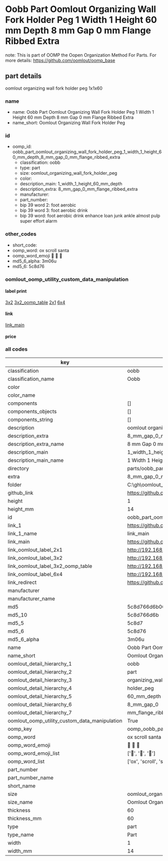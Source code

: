# Oobb Part Oomlout Organizing Wall Fork Holder Peg 1 Width 1 Height 60 mm Depth 8 mm Gap 0 mm Flange Ribbed Extra  

note: This is part of OOMP the Oopen Organization Method For Parts. For more details: https://github.com/oomlout/oomp_base

##  part details
  



oomlout organizing wall fork holder peg 1x1x60



### name
* name: Oobb Part Oomlout Organizing Wall Fork Holder Peg 1 Width 1 Height 60 mm Depth 8 mm Gap 0 mm Flange Ribbed Extra
* name_short: Oomlout Organizing Wall Fork Holder Peg
### id
* oomp_id: oobb_part_oomlout_organizing_wall_fork_holder_peg_1_width_1_height_60_mm_depth_8_mm_gap_0_mm_flange_ribbed_extra
  * classification: oobb
  * type: part
  * size: oomlout_organizing_wall_fork_holder_peg
  * color: 
  * description_main: 1_width_1_height_60_mm_depth
  * description_extra: 8_mm_gap_0_mm_flange_ribbed_extra
  * manufacturer: 
  * part_number: 
  * bip 39 word 2: foot aerobic
  * bip 39 word 3: foot aerobic drink
  * bip 39 word: foot aerobic drink enhance loan junk ankle almost pulp super effort alarm

### other_codes
* short_code: 
* oomp_word: ox scroll santa
* oomp_word_emoji :ox: :scroll: :santa:
* md5_6_alpha: 3m06u
* md5_6: 5c8d76






### oomlout_oomp_utility_custom_data_manipulation
#### label print
[3x2](http://192.168.1.245:1112/?label=oomp%203m06u)
[3x2_oomp_table](http://192.168.1.108:1112/?label=oomp%203m06u)
[2x1](http://192.168.1.242:1112/?label=oomp%203m06u)
[6x4](http://192.168.1.55:1112/?label=oomp%203m06u)    

#### link

[link_main](https://github.com/oomlout/oomlout_oobb_version_4_generated_parts/tree/main/navigation_oomp/oobb/part/oomlout_organizing_wall_fork_holder_peg/1_width_1_height_60_mm_depth/8_mm_gap_0_mm_flange_ribbed_extra/part)                              

#### price







### all codes 
| key | value |  
| --- | --- |  
| classification | oobb |  
| classification_name | Oobb |  
| color |  |  
| color_name |  |  
| components | [] |  
| components_objects | [] |  
| components_string | [] |  
| description | oomlout organizing wall fork holder peg 1x1x60 |  
| description_extra | 8_mm_gap_0_mm_flange_ribbed_extra |  
| description_extra_name | 8 mm Gap 0 mm Flange Ribbed Extra |  
| description_main | 1_width_1_height_60_mm_depth |  
| description_main_name | 1 Width 1 Height 60 mm Depth |  
| directory | parts/oobb_part_oomlout_organizing_wall_fork_holder_peg_1_width_1_height_60_mm_depth_8_mm_gap_0_mm_flange_ribbed_extra |  
| extra | 8_mm_gap_0_mm_flange_ribbed |  
| folder | C:\gh\oomlout_oobb_version_4_generated_parts\parts\oobb_part_oomlout_organizing_wall_fork_holder_peg_1_width_1_height_60_mm_depth_8_mm_gap_0_mm_flange_ribbed_extra |  
| github_link | https://github.com/oomlout/oomlout_oomp_part_src/tree/main/parts/oobb_part_oomlout_organizing_wall_fork_holder_peg_1_width_1_height_60_mm_depth_8_mm_gap_0_mm_flange_ribbed_extra |  
| height | 1 |  
| height_mm | 14 |  
| id | oobb_part_oomlout_organizing_wall_fork_holder_peg_1_width_1_height_60_mm_depth_8_mm_gap_0_mm_flange_ribbed_extra |  
| link_1 | https://github.com/oomlout/oomlout_oobb_version_4_generated_parts/tree/main/navigation_oomp/oobb/part/oomlout_organizing_wall_fork_holder_peg/1_width_1_height_60_mm_depth/8_mm_gap_0_mm_flange_ribbed_extra/part |  
| link_1_name | link_main |  
| link_main | https://github.com/oomlout/oomlout_oobb_version_4_generated_parts/tree/main/navigation_oomp/oobb/part/oomlout_organizing_wall_fork_holder_peg/1_width_1_height_60_mm_depth/8_mm_gap_0_mm_flange_ribbed_extra/part |  
| link_oomlout_label_2x1 | http://192.168.1.242:1112/?label=oomp%203m06u |  
| link_oomlout_label_3x2 | http://192.168.1.245:1112/?label=oomp%203m06u |  
| link_oomlout_label_3x2_oomp_table | http://192.168.1.108:1112/?label=oomp%203m06u |  
| link_oomlout_label_6x4 | http://192.168.1.55:1112/?label=oomp%203m06u |  
| link_redirect | https://github.com/oomlout/oomlout_oobb_version_4_generated_parts/tree/main/parts/oobb_oomlout_organizing_wall_fork_holder_peg_01_01_60_ex_8_mm_gap_0_mm_flange_ribbed |  
| manufacturer |  |  
| manufacturer_name |  |  
| md5 | 5c8d766d6b06c125e54184a886010ad7 |  
| md5_10 | 5c8d766d6b |  
| md5_5 | 5c8d7 |  
| md5_6 | 5c8d76 |  
| md5_6_alpha | 3m06u |  
| name | Oobb Part Oomlout Organizing Wall Fork Holder Peg 1 Width 1 Height 60 mm Depth 8 mm Gap 0 mm Flange Ribbed Extra |  
| name_short | Oomlout Organizing Wall Fork Holder Peg |  
| oomlout_detail_hierarchy_1 | oobb |  
| oomlout_detail_hierarchy_2 | part |  
| oomlout_detail_hierarchy_3 | organizing_wall_fork |  
| oomlout_detail_hierarchy_4 | holder_peg |  
| oomlout_detail_hierarchy_5 | 60_mm_depth |  
| oomlout_detail_hierarchy_6 | 8_mm_gap_0 |  
| oomlout_detail_hierarchy_7 | mm_flange_ribbed_extra |  
| oomlout_oomp_utility_custom_data_manipulation | True |  
| oomp_key | oomp_oobb_part_oomlout_organizing_wall_fork_holder_peg_1_width_1_height_60_mm_depth_8_mm_gap_0_mm_flange_ribbed_extra |  
| oomp_word | ox scroll santa |  
| oomp_word_emoji | :ox: :scroll: :santa: |  
| oomp_word_emoji_list | [':ox:', ':scroll:', ':santa:'] |  
| oomp_word_list | ['ox', 'scroll', 'santa'] |  
| part_number |  |  
| part_number_name |  |  
| short_name |  |  
| size | oomlout_organizing_wall_fork_holder_peg |  
| size_name | Oomlout Organizing Wall Fork Holder Peg |  
| thickness | 60 |  
| thickness_mm | 60 |  
| type | part |  
| type_name | Part |  
| width | 1 |  
| width_mm | 14 |  
